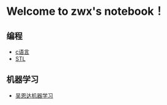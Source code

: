 # Welcome to zwx's notebook！

## 编程

- [c语言](file/C语言.md)
- [STL](file/STL.md)

## 机器学习

- [吴恩达机器学习](file/机器学习.md)

